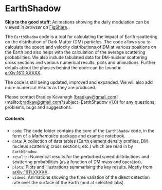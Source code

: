 # EarthShadow

**Skip to the good stuff:** Animations showing the daily modulation can be viewed *in browser* on [FigShare](https://dx.doi.org/10.6084/m9.figshare.c.3575630.v1).

The `EarthShadow` code is a tool for calculating the impact of Earth-scattering on the distribution of Dark Matter (DM) particles. The code allows you to calculate the speed and velocity distributions of DM at various positions on the Earth  and also helps with the calculation of the average scattering probabilities. We also include tabulated data for DM-nuclear scattering cross sections and various numerical results, plots and animations. Further details about the physics behind the code can be found in [arXiv:1611.XXXXX](https://arxiv.org/abs/1611.XXXXX).

The code is still being updated, improved and expanded. We will also add more numerical results as they are produced. 

Please contact Bradley Kavanagh [bradkav@gmail.com](mailto:bradkav@gmail.com?subject=EarthShadow v1.0) for any questions, problems, bugs and suggestions.


##### Contents

- `code`: The code folder contains the core of the `EarthShadow` code, in the form of a *Mathematica* package and example notebook.
- `data`: A collection of data tables (Earth element density profiles, DM-nucleus scattering cross sections, etc.) which are read in by `EarthShadow`. 
- `results`: Numerical results for the perturbed speed distributions and scattering probabilities (as a function of DM mass and operator).
- `plots`: Plots and illustrations summarising the key results. Mostly from [arXiv:1611.XXXXX](https://arxiv.org/abs/1611.XXXXX).
- `videos`: Animations showing the time variation of the direct detection rate over the surface of the Earth (and at selected labs).
